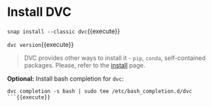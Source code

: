 # Install DVC

`snap install --classic dvc`{{execute}}

`dvc version`{{execute}}

> DVC provides other ways to install it - `pip`, `conda`, self-contained
> packages. Please, refer to the [install](https://dvc.org/doc/install) page.

**Optional:** Install bash completion for `dvc`:

```
dvc completion -s bash | sudo tee /etc/bash_completion.d/dvc
```{{execute}}
